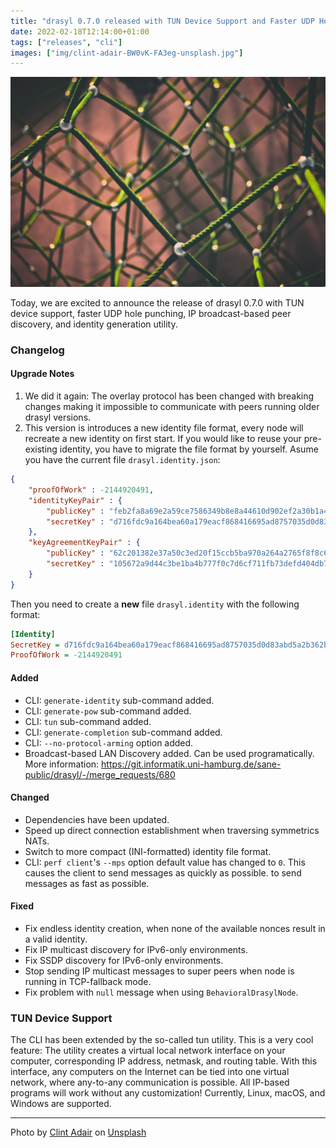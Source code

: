 ```yaml
---
title: "drasyl 0.7.0 released with TUN Device Support and Faster UDP Hole Punching"
date: 2022-02-18T12:14:00+01:00
tags: ["releases", "cli"]
images: ["img/clint-adair-BW0vK-FA3eg-unsplash.jpg"]
---
```


![Green rope meshwork](/img/clint-adair-BW0vK-FA3eg-unsplash.jpg)

Today, we are excited to announce the release of drasyl 0.7.0 with TUN device support, faster UDP hole punching, IP broadcast-based peer discovery, and identity generation utility.

<!--more-->

### Changelog

#### Upgrade Notes

1. We did it again: The overlay protocol has been changed with breaking changes making it impossible
   to communicate with peers running older drasyl versions.
1. This version is introduces a new identity file format, every node will recreate a new identity on
   first start. If you would like to reuse your pre-existing identity, you have to migrate the file
   format by yourself. Asume you have the current file `drasyl.identity.json`:
```json
{
    "proofOfWork" : -2144920491,
    "identityKeyPair" : {
        "publicKey" : "feb2fa8a69e2a59ce7586349b8e8a44610d902ef2a30b1a46ebc5ff989813033",
        "secretKey" : "d716fdc9a164bea60a179eacf868416695ad8757035d0d83abd5a2b362bfa221feb2fa8a69e2a59ce7586349b8e8a44610d902ef2a30b1a46ebc5ff989813033"
    },
    "keyAgreementKeyPair" : {
        "publicKey" : "62c201382e37a50c3ed20f15ccb5ba970a264a2765f8f8c6f8e1c27b2454ca34",
        "secretKey" : "105672a9d44c3be1ba4b777f0c7d6cf711fb73defd404db7644f546ea71f0f5d"
    }
}
```
Then you need to create a **new** file `drasyl.identity` with the following format:
```ini
[Identity]
SecretKey = d716fdc9a164bea60a179eacf868416695ad8757035d0d83abd5a2b362bfa221feb2fa8a69e2a59ce7586349b8e8a44610d902ef2a30b1a46ebc5ff989813033
ProofOfWork = -2144920491
```

#### Added

- CLI: `generate-identity` sub-command added.
- CLI: `generate-pow` sub-command added.
- CLI: `tun` sub-command added.
- CLI: `generate-completion` sub-command added.
- CLI: `--no-protocol-arming` option added.
- Broadcast-based LAN Discovery added. Can be used programatically. More
  information: https://git.informatik.uni-hamburg.de/sane-public/drasyl/-/merge_requests/680

#### Changed

- Dependencies have been updated.
- Speed up direct connection establishment when traversing symmetrics NATs.
- Switch to more compact (INI-formatted) identity file format.
- CLI: `perf client`'s `--mps` option default value has changed to `0`. This causes the client to
  send messages as quickly as possible. to send messages as fast as possible.

#### Fixed

- Fix endless identity creation, when none of the available nonces result in a valid identity.
- Fix IP multicast discovery for IPv6-only environments.
- Fix SSDP discovery for IPv6-only environments.
- Stop sending IP multicast messages to super peers when node is running in TCP-fallback mode.
- Fix problem with `null` message when using `BehavioralDrasylNode`.

### TUN Device Support

The CLI has been extended by the so-called tun utility. This is a very cool feature: The utility creates a virtual local network interface on your computer, corresponding IP address, netmask, and routing table. With this interface, any computers on the Internet can be tied into one virtual network, where any-to-any communication is possible. All IP-based programs will work without any customization! Currently, Linux, macOS, and Windows are supported.

---

Photo by [Clint Adair](https://unsplash.com/@clintadair) on [Unsplash](https://unsplash.com/)